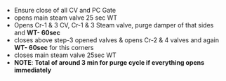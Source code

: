 - Ensure close of all CV and PC Gate
- opens main steam valve 25 sec WT
- Opens Cr-1 & 3 CV, Cr-1 & 3 Steam valve, purge damper of that sides and **WT- 60sec**
- closes above step-3 opened valves & opens Cr-2 & 4 valves and again **WT- 60sec** for this corners
- closes main steam valve 25sec WT
- **NOTE**: **Total of around 3 min for purge cycle if everything opens immediately**